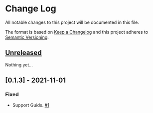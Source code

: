 ﻿# Change Log
All notable changes to this project will be documented in this file.

The format is based on [Keep a Changelog](http://keepachangelog.com/)
and this project adheres to [Semantic Versioning](http://semver.org/).

## [Unreleased]
Nothing yet...

## [0.1.3] - 2021-11-01
### Fixed
- Support Guids. [#1](https://github.com/mrahhal/MR.EntityFrameworkCore.KeysetPagination/issues/1)

[Unreleased]: https://github.com/mrahhal/MR.EntityFrameworkCore.KeysetPagination/compare/0.1.3...HEAD
